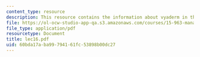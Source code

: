 ```yaml
---
content_type: resource
description: This resource contains the information about vyaderm in this course.
file: https://ol-ocw-studio-app-qa.s3.amazonaws.com/courses/15-963-management-accounting-and-control-spring-2007/60bda17aba99794161fc53898b00dc27_lec16.pdf
file_type: application/pdf
resourcetype: Document
title: lec16.pdf
uid: 60bda17a-ba99-7941-61fc-53898b00dc27
---
```

